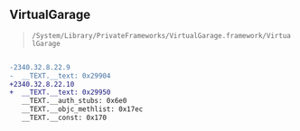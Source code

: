 ## VirtualGarage

> `/System/Library/PrivateFrameworks/VirtualGarage.framework/VirtualGarage`

```diff

-2340.32.8.22.9
-  __TEXT.__text: 0x29904
+2340.32.8.22.10
+  __TEXT.__text: 0x29950
   __TEXT.__auth_stubs: 0x6e0
   __TEXT.__objc_methlist: 0x17ec
   __TEXT.__const: 0x170

```

